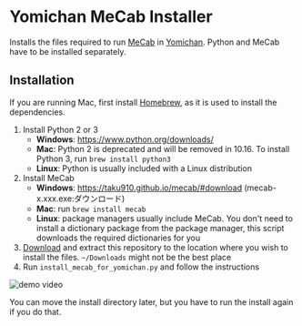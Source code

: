 # Yomichan MeCab Installer

Installs the files required to run [MeCab](https://taku910.github.io/mecab/) in [Yomichan](https://foosoft.net/projects/yomichan/).
Python and MeCab have to be installed separately.

## Installation

If you are running Mac, first install [Homebrew](https://brew.sh/), as it is used to install the dependencies.

1. Install Python 2 or 3
    - **Windows**: https://www.python.org/downloads/
    - **Mac**: Python 2 is deprecated and will be removed in 10.16. To install Python 3, run `brew install python3`
    - **Linux**: Python is usually included with a Linux distribution
1. Install MeCab
    - **Windows**: https://taku910.github.io/mecab/#download (mecab-x.xxx.exe:ダウンロード)
    - **Mac**: run `brew install mecab`
    - **Linux**: package managers usually include MeCab. You don't need to install a dictionary package from the package manager, this script downloads the required dictionaries for you
1. [Download](https://github.com/starxeras/yomitan-mecab-installer/archive/master.zip) and extract this repository
to the location where you wish to install the files. `~/Downloads` might not be the best place
1. Run `install_mecab_for_yomichan.py` and follow the instructions

![demo video](demo.gif)

You can move the install directory later, but you have to run the install again if you do that.
